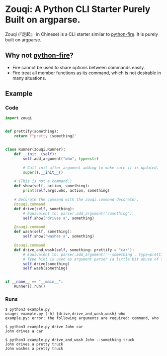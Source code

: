 # Zouqi: A Python CLI Starter Purely Built on argparse.

Zouqi (『走起』 in Chinese) is a CLI starter similar to [python-fire](https://github.com/google/python-fire). It is purely built on argparse. 

## Why not [python-fire](https://github.com/google/python-fire)?

  - Fire cannot be used to share options between commands easily.
  - Fire treat all member functions as its command, which is not desirable in many situations.

## Example

### Code

```python
import zouqi


def prettify(something):
    return f"pretty {something}"


class Runner(zouqi.Runner):
    def __init__(self):
        self.add_argument("who", type=str)

        # Call init after argument adding to make sure it is updated.
        super().__init__()

    # (This is not a command.)
    def show(self, action, something):
        print(self.args.who, action, something)

    # Decorate the command with the zouqi.command decorator.
    @zouqi.command
    def drive(self, something):
        # Equivalent to: parser.add_argument('something').
        self.show("drives a", something)

    @zouqi.command
    def wash(self, something):
        self.show("washes a", something)

    @zouqi.command
    def drive_and_wash(self, something: prettify = "car"):
        # Equivalent to: parser.add_argument('--something', type=prettify, default='car').
        # Type hint is used as argument parser (a little bit abuse of type hint here).
        self.drive(something)
        self.wash(something)


if __name__ == "__main__":
    Runner().run()
```

### Runs

```
$ python3 example.py 
usage: example.py [-h] {drive,drive_and_wash,wash} who
example.py: error: the following arguments are required: command, who
```

```
$ python3 example.py drive John car
John drives a car
```

```
$ python3 example.py drive_and_wash John --something truck
John drives a pretty truck
John washes a pretty truck
```
